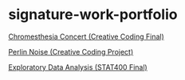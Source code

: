 # signature-work-portfolio

[Chromesthesia Concert (Creative Coding Final)](https://github.com/emmccracken/creative-coding-final)

[Perlin Noise (Creative Coding Project)](https://github.com/emmccracken/perlin-noise-project)

[Exploratory Data Analysis (STAT400 Final)](https://github.com/emmccracken/stat-400-final)
